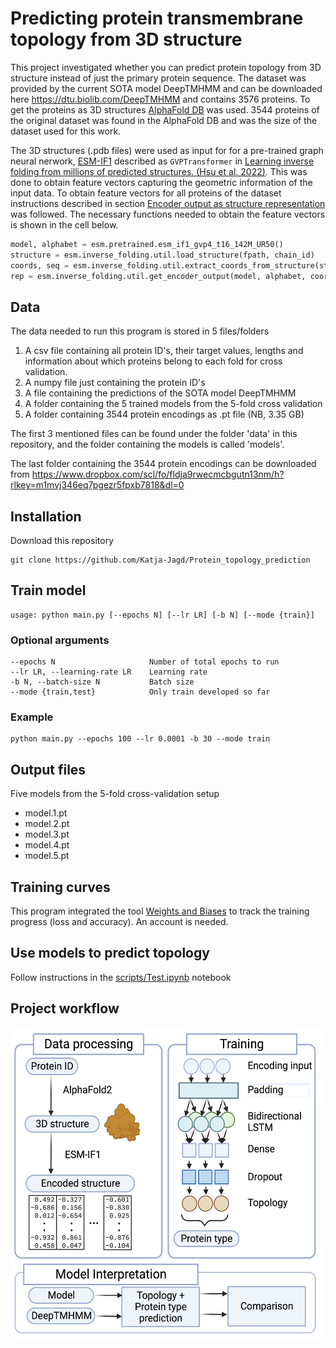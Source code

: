 # Predicting protein transmembrane topology from 3D structure

This project investigated whether you can predict protein topology from 3D structure instead of just the primary protein sequence. The dataset was provided by the current SOTA model DeepTMHMM and can be downloaded here https://dtu.biolib.com/DeepTMHMM and contains 3576 proteins. To get the proteins as 3D structures [AlphaFold DB](https://alphafold.ebi.ac.uk) was used. 3544 proteins of the original dataset was found in the AlphaFold DB and was the size of the dataset used for this work.

The 3D structures (.pdb files) were used as input for for a pre-trained graph neural nerwork, [ESM-IF1](https://github.com/facebookresearch/esm#invf) described as <code>GVPTransformer</code> in [Learning inverse folding from millions of predicted structures. (Hsu et al. 2022)](https://www.biorxiv.org/content/10.1101/2022.04.10.487779v2). This was done to obtain feature vectors capturing the geometric information of the input data. To obtain feature vectors for all proteins of the dataset instructions described in section [Encoder output as structure representation](https://github.com/facebookresearch/esm/tree/main/examples/inverse_folding) was followed. The necessary functions needed to obtain the feature vectors is shown in the cell below.  

```python
model, alphabet = esm.pretrained.esm_if1_gvp4_t16_142M_UR50()
structure = esm.inverse_folding.util.load_structure(fpath, chain_id)
coords, seq = esm.inverse_folding.util.extract_coords_from_structure(structure)
rep = esm.inverse_folding.util.get_encoder_output(model, alphabet, coords)
```

## Data
The data needed to run this program is stored in 5 files/folders

  1) A csv file containing all protein ID's, their target values, lengths and information about which proteins belong to each fold for cross validation. 
  2) A numpy file just containing the protein ID's 
  3) A file containing the predictions of the SOTA model DeepTMHMM 
  4) A folder containing the 5 trained models from the 5-fold cross validation 
  5) A folder containing 3544 protein encodings as .pt file (NB, 3.35 GB) 

The first 3 mentioned files can be found under the folder 'data' in this repository, and the folder containing the models is called 'models'. 

The last folder containing the 3544 protein encodings can be downloaded from https://www.dropbox.com/scl/fo/fldja9rwecmcbgutn13nm/h?rlkey=m1mvj346eq7pgezr5fpxb7818&dl=0 

## Installation
Download this repository 
```
git clone https://github.com/Katja-Jagd/Protein_topology_prediction
```
## Train model
```
usage: python main.py [--epochs N] [--lr LR] [-b N] [--mode {train}]
```
### Optional arguments

```
--epochs N                     Number of total epochs to run
--lr LR, --learning-rate LR    Learning rate
-b N, --batch-size N           Batch size
--mode {train,test}            Only train developed so far
```
### Example
```
python main.py --epochs 100 --lr 0.0001 -b 30 --mode train
```
## Output files
Five models from the 5-fold cross-validation setup
- model.1.pt
- model.2.pt
- model.3.pt
- model.4.pt
- model.5.pt

## Training curves
This program integrated the tool [Weights and Biases](https://wandb.ai/site) to track the training progress (loss and accuracy). An account is needed. 

## Use models to predict topology 
Follow instructions in the [scripts/Test.ipynb](https://github.com/Katja-Jagd/Protein_topology_prediction/blob/main/scripts/Test.ipynb) notebook 

## Project workflow
<img src="https://github.com/Katja-Jagd/Protein_topology_prediction/blob/main/WorkFlow.png" width="500" height="500">
